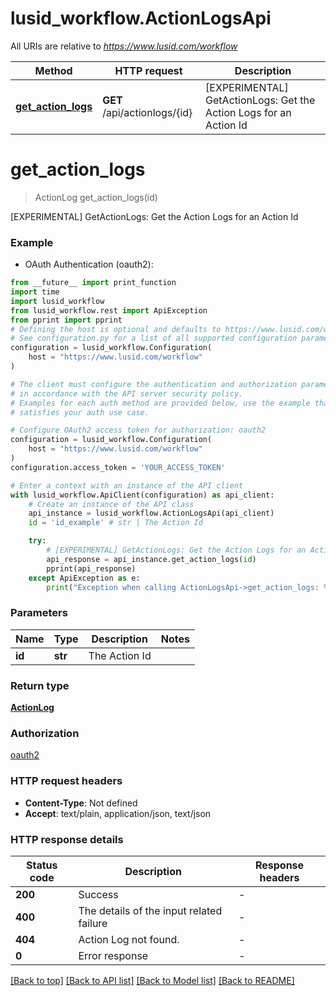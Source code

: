 # lusid_workflow.ActionLogsApi

All URIs are relative to *https://www.lusid.com/workflow*

Method | HTTP request | Description
------------- | ------------- | -------------
[**get_action_logs**](ActionLogsApi.md#get_action_logs) | **GET** /api/actionlogs/{id} | [EXPERIMENTAL] GetActionLogs: Get the Action Logs for an Action Id


# **get_action_logs**
> ActionLog get_action_logs(id)

[EXPERIMENTAL] GetActionLogs: Get the Action Logs for an Action Id

### Example

* OAuth Authentication (oauth2):
```python
from __future__ import print_function
import time
import lusid_workflow
from lusid_workflow.rest import ApiException
from pprint import pprint
# Defining the host is optional and defaults to https://www.lusid.com/workflow
# See configuration.py for a list of all supported configuration parameters.
configuration = lusid_workflow.Configuration(
    host = "https://www.lusid.com/workflow"
)

# The client must configure the authentication and authorization parameters
# in accordance with the API server security policy.
# Examples for each auth method are provided below, use the example that
# satisfies your auth use case.

# Configure OAuth2 access token for authorization: oauth2
configuration = lusid_workflow.Configuration(
    host = "https://www.lusid.com/workflow"
)
configuration.access_token = 'YOUR_ACCESS_TOKEN'

# Enter a context with an instance of the API client
with lusid_workflow.ApiClient(configuration) as api_client:
    # Create an instance of the API class
    api_instance = lusid_workflow.ActionLogsApi(api_client)
    id = 'id_example' # str | The Action Id

    try:
        # [EXPERIMENTAL] GetActionLogs: Get the Action Logs for an Action Id
        api_response = api_instance.get_action_logs(id)
        pprint(api_response)
    except ApiException as e:
        print("Exception when calling ActionLogsApi->get_action_logs: %s\n" % e)
```

### Parameters

Name | Type | Description  | Notes
------------- | ------------- | ------------- | -------------
 **id** | **str**| The Action Id | 

### Return type

[**ActionLog**](ActionLog.md)

### Authorization

[oauth2](../README.md#oauth2)

### HTTP request headers

 - **Content-Type**: Not defined
 - **Accept**: text/plain, application/json, text/json

### HTTP response details
| Status code | Description | Response headers |
|-------------|-------------|------------------|
**200** | Success |  -  |
**400** | The details of the input related failure |  -  |
**404** | Action Log not found. |  -  |
**0** | Error response |  -  |

[[Back to top]](#) [[Back to API list]](../README.md#documentation-for-api-endpoints) [[Back to Model list]](../README.md#documentation-for-models) [[Back to README]](../README.md)

